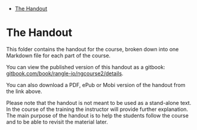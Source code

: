 <!-- START doctoc generated TOC please keep comment here to allow auto update -->
<!-- DON'T EDIT THIS SECTION, INSTEAD RE-RUN doctoc TO UPDATE -->


- [The Handout](#the-handout)

<!-- END doctoc generated TOC please keep comment here to allow auto update -->

# The Handout

This folder contains the handout for the course, broken down into one Markdown file for each part of the course. 

You can view the published version of this handout as a gitbook: [gitbook.com/book/rangle-io/ngcourse2/details](https://www.gitbook.com/book/rangle-io/ngcourse2/details).

You can also download a PDF, ePub or Mobi version of the handout from the link above.

Please note that the handout is not meant to be used as a stand-alone text. In the course of the training the instructor will provide further explanation.
The main purpose of the handout is to help the students follow the course and to be able to revisit the material later.